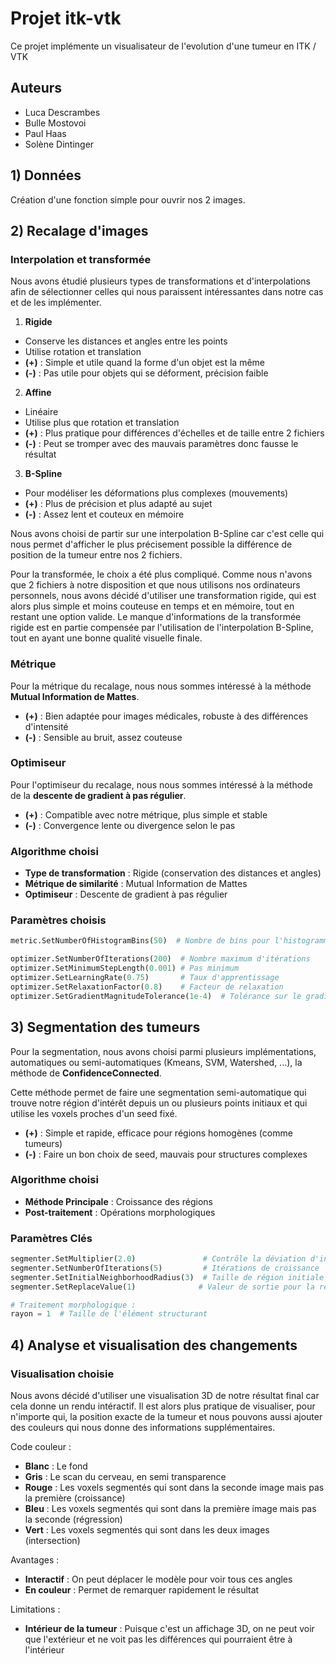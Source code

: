 # Projet itk-vtk

Ce projet implémente un visualisateur de l'evolution d'une tumeur en ITK / VTK

## Auteurs
- Luca Descrambes
- Bulle Mostovoi
- Paul Haas
- Solène Dintinger

## 1) Données
Création d'une fonction simple pour ouvrir nos 2 images.

## 2) Recalage d'images

### Interpolation et transformée

Nous avons étudié plusieurs types de transformations et d'interpolations afin de sélectionner celles qui nous paraissent intéressantes dans notre cas et de les implémenter.

1. **Rigide**
- Conserve les distances et angles entre les points
- Utilise rotation et translation
- **(+)** : Simple et utile quand la forme d'un objet est la même
- **(-)** : Pas utile pour objets qui se déforment, précision faible

2. **Affine**
- Linéaire
- Utilise plus que rotation et translation
- **(+)** : Plus pratique pour différences d'échelles et de taille entre 2 fichiers
- **(-)** : Peut se tromper avec des mauvais paramètres donc fausse le résultat

3. **B-Spline**
- Pour modéliser les déformations plus complexes (mouvements)
- **(+)** : Plus de précision et plus adapté au sujet
- **(-)** : Assez lent et couteux en mémoire

Nous avons choisi de partir sur une interpolation B-Spline car c'est celle qui nous permet d'afficher le plus précisement possible la différence de position de la tumeur entre nos 2 fichiers.

Pour la transformée, le choix a été plus compliqué. Comme nous n'avons que 2 fichiers à notre disposition et que nous utilisons nos ordinateurs personnels, nous avons décidé d'utiliser une transformation rigide, qui est alors plus simple et moins couteuse en temps et en mémoire, tout en restant une option valide. Le manque d'informations de la transformée rigide est en partie compensée par l'utilisation de l'interpolation B-Spline, tout en ayant une bonne qualité visuelle finale.

### Métrique

Pour la métrique du recalage, nous nous sommes intéressé à la méthode **Mutual Information de Mattes**.
- **(+)** : Bien adaptée pour images médicales, robuste à des différences d'intensité
- **(-)** : Sensible au bruit, assez couteuse


### Optimiseur

Pour l'optimiseur du recalage, nous nous sommes intéressé à la méthode de la **descente de gradient à pas régulier**.
- **(+)** : Compatible avec notre métrique, plus simple et stable
- **(-)** : Convergence lente ou divergence selon le pas



### Algorithme choisi
- **Type de transformation** : Rigide (conservation des distances et angles)
- **Métrique de similarité** : Mutual Information de Mattes
- **Optimiseur** : Descente de gradient à pas régulier

### Paramètres choisis
```python
metric.SetNumberOfHistogramBins(50)  # Nombre de bins pour l'histogramme de l'information mutuelle

optimizer.SetNumberOfIterations(200)  # Nombre maximum d'itérations
optimizer.SetMinimumStepLength(0.001) # Pas minimum
optimizer.SetLearningRate(0.75)       # Taux d'apprentissage
optimizer.SetRelaxationFactor(0.8)    # Facteur de relaxation
optimizer.SetGradientMagnitudeTolerance(1e-4)  # Tolérance sur le gradient
```

## 3) Segmentation des tumeurs

Pour la segmentation, nous avons choisi parmi plusieurs implémentations, automatiques ou semi-automatiques (Kmeans, SVM, Watershed, ...), la méthode de **ConfidenceConnected**.

Cette méthode permet de faire une segmentation semi-automatique qui trouve notre région d'intérêt depuis un ou plusieurs points initiaux et qui utilise les voxels proches d'un seed fixé.

- **(+)** : Simple et rapide, efficace pour régions homogènes (comme tumeurs)
- **(-)** : Faire un bon choix de seed, mauvais pour structures complexes


### Algorithme choisi
- **Méthode Principale** : Croissance des régions
- **Post-traitement** : Opérations morphologiques


### Paramètres Clés
```python
segmenter.SetMultiplier(2.0)               # Contrôle la déviation d'intensité
segmenter.SetNumberOfIterations(5)         # Itérations de croissance
segmenter.SetInitialNeighborhoodRadius(3)  # Taille de région initiale
segmenter.SetReplaceValue(1)              # Valeur de sortie pour la région segmentée

# Traitement morphologique :
rayon = 1  # Taille de l'élément structurant
```

## 4) Analyse et visualisation des changements

### Visualisation choisie

Nous avons décidé d'utiliser une visualisation 3D de notre résultat final car cela donne un rendu intéractif. Il est alors plus pratique de visualiser, pour n'importe qui, la position exacte de la tumeur et nous pouvons aussi ajouter des couleurs qui nous donne des informations supplémentaires.

Code couleur :
- **Blanc** : Le fond
- **Gris** : Le scan du cerveau, en semi transparence
- **Rouge** : Les voxels segmentés qui sont dans la seconde image mais pas la première (croissance)
- **Bleu** : Les voxels segmentés qui sont dans la première image mais pas la seconde (régression)
- **Vert** : Les voxels segmentés qui sont dans les deux images (intersection)

Avantages :
- **Interactif** : On peut déplacer le modèle pour voir tous ces angles
- **En couleur** : Permet de remarquer rapidement le résultat

Limitations :
- **Intérieur de la tumeur** : Puisque c'est un affichage 3D, on ne peut voir que l'extérieur et ne voit pas les différences qui pourraient être à l'intérieur
